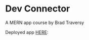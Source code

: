 # Dev Connector

A MERN app course by Brad Traversy

Deployed app [HERE](https://shrouded-oasis-88466.herokuapp.com/):
